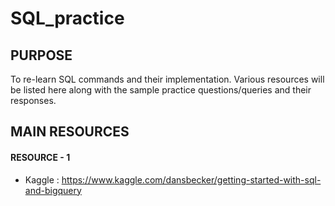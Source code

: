 # SQL_practice

## PURPOSE

To re-learn SQL commands and their implementation. Various resources will be listed here along with the sample practice questions/queries and their responses. 

## MAIN RESOURCES 

#### RESOURCE - 1 

- Kaggle : https://www.kaggle.com/dansbecker/getting-started-with-sql-and-bigquery 
